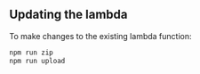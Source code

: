## Updating the lambda

To make changes to the existing lambda function:
```sh
npm run zip
npm run upload
```
